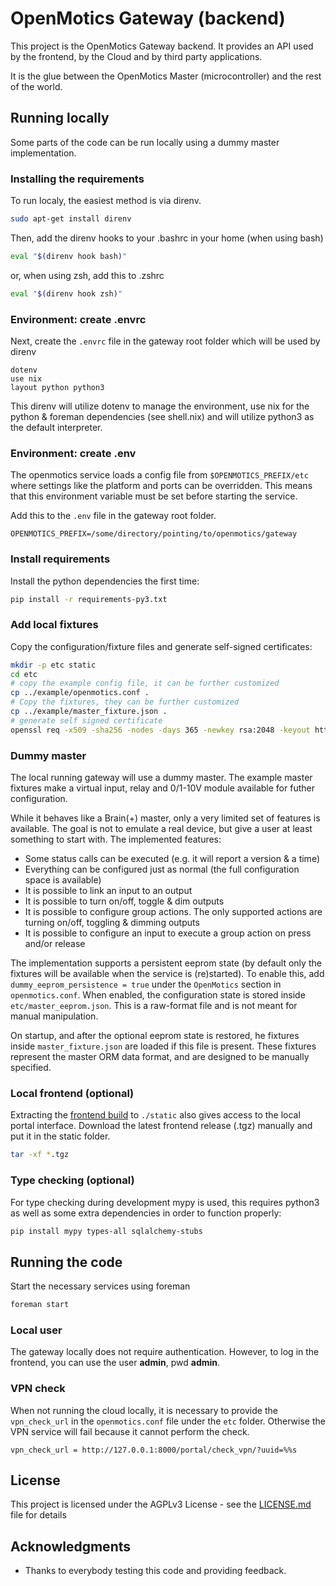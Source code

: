 # OpenMotics Gateway (backend)

This project is the OpenMotics Gateway backend. It provides an API used by the frontend, by the Cloud and by third party applications. 

It is the glue between the OpenMotics Master (microcontroller) and the rest of the world.

## Running locally

Some parts of the code can be run locally using a dummy master implementation.

### Installing the requirements
To run localy, the easiest method is via direnv.

```sh
sudo apt-get install direnv
```

Then, add the direnv hooks to your .bashrc in your home (when using bash)
```sh
eval "$(direnv hook bash)"
```
or, when using zsh, add this to .zshrc
```sh
eval "$(direnv hook zsh)"
```

### Environment: create .envrc
Next, create the `.envrc` file in the gateway root folder which will be used by direnv

```
dotenv
use nix
layout python python3
```

This direnv will utilize dotenv to manage the environment, use nix for the python & foreman dependencies (see shell.nix) and will utilize python3 as the default interpreter.

### Environment: create .env
The openmotics service loads a config file from `$OPENMOTICS_PREFIX/etc`
where settings like the platform and ports can be overridden. This means that this environment variable
must be set before starting the service.

Add this to the `.env` file in the gateway root folder.
```
OPENMOTICS_PREFIX=/some/directory/pointing/to/openmotics/gateway
```

### Install requirements

Install the python dependencies the first time:
```sh
pip install -r requirements-py3.txt
```

### Add local fixtures
Copy the configuration/fixture files and generate self-signed certificates:

```sh
mkdir -p etc static
cd etc
# copy the example config file, it can be further customized
cp ../example/openmotics.conf .
# Copy the fixtures, they can be further customized
cp ../example/master_fixture.json .
# generate self signed certificate
openssl req -x509 -sha256 -nodes -days 365 -newkey rsa:2048 -keyout https.key -out https.crt -subj '/CN=om-developer'
```


### Dummy master

The local running gateway will use a dummy master. The example master fixtures make a virtual input, relay and 0/1-10V module available for futher configuration.

While it behaves like a Brain(+) master, only a very limited set of features is available. The goal is not to
emulate a real device, but give a user at least something to start with. The implemented features:
* Some status calls can be executed (e.g. it will report a version & a time)
* Everything can be configured just as normal (the full configuration space is available)
* It is possible to link an input to an output
* It is possible to turn on/off, toggle & dim outputs
* It is possible to configure group actions. The only supported actions are turning on/off, toggling & dimming outputs
* It is possible to configure an input to execute a group action on press and/or release

The implementation supports a persistent eeprom state (by default only the fixtures will be available when the service is (re)started).
To enable this, add `dummy_eeprom_persistence = true` under the `OpenMotics` section in `openmotics.conf`. When enabled, the configuration
state is stored inside `etc/master_eeprom.json`. This is a raw-format file and is not meant for manual manipulation. 


On startup, and after the optional eeprom state is restored, he fixtures inside `master_fixture.json` are loaded if this file is present. 
These fixtures represent the master ORM data format, and are designed to be manually specified.


### Local frontend (optional) 

Extracting the [frontend build](https://github.com/openmotics/frontend/releases) to `./static` also gives access to the local portal interface.
Download the latest frontend release (.tgz) manually and put it in the static folder.

```sh
tar -xf *.tgz
```


### Type checking (optional)

For type checking during development mypy is used, this requires python3 as well as
some extra dependencies in order to function properly:

```sh
pip install mypy types-all sqlalchemy-stubs
```


## Running the code

Start the necessary services using foreman
```sh
foreman start
```

### Local user
The gateway locally does not require authentication.
However, to log in the frontend, you can use the user **admin**, pwd **admin**.

### VPN check
When not running the cloud locally, it is necessary to provide the `vpn_check_url` in the `openmotics.conf` file under the `etc` folder.
Otherwise the VPN service will fail because it cannot perform the check.

```
vpn_check_url = http://127.0.0.1:8000/portal/check_vpn/?uuid=%%s 
```

## License

This project is licensed under the AGPLv3 License - see the [LICENSE.md](LICENSE.md) file for details

## Acknowledgments

* Thanks to everybody testing this code and providing feedback.
